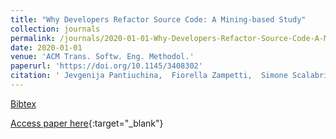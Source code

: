 ```yaml
---
title: "Why Developers Refactor Source Code: A Mining-based Study"
collection: journals
permalink: /journals/2020-01-01-Why-Developers-Refactor-Source-Code-A-Mining-based-Study
date: 2020-01-01
venue: 'ACM Trans. Softw. Eng. Methodol.'
paperurl: 'https://doi.org/10.1145/3408302'
citation: ' Jevgenija Pantiuchina,  Fiorella Zampetti,  Simone Scalabrino,  Valentina Piantadosi,  Rocco Oliveto,  Gabriele Bavota,  Massimiliano Di Penta, &quot;Why Developers Refactor Source Code: A Mining-based Study.&quot; ACM Trans. Softw. Eng. Methodol., 2020.'
---
```

[Bibtex](https://dblp.org/rec/journals/tosem/PantiuchinaZSPO20.bib)

[Access paper here](https://doi.org/10.1145/3408302){:target="_blank"}
